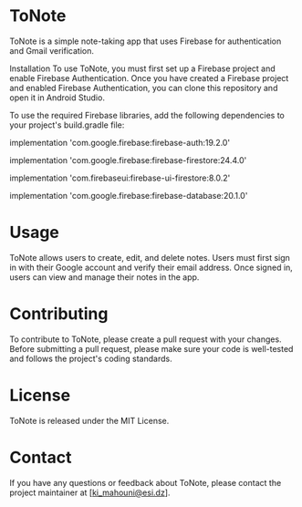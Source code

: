 # ToNote
ToNote is a simple note-taking app that uses Firebase for authentication and Gmail verification.

Installation
To use ToNote, you must first set up a Firebase project and enable Firebase Authentication. Once you have created a Firebase project and enabled Firebase Authentication, you can clone this repository and open it in Android Studio.

To use the required Firebase libraries, add the following dependencies to your project's build.gradle file:


implementation 'com.google.firebase:firebase-auth:19.2.0'  

implementation 'com.google.firebase:firebase-firestore:24.4.0'

implementation 'com.firebaseui:firebase-ui-firestore:8.0.2'

implementation 'com.google.firebase:firebase-database:20.1.0'

# Usage
ToNote allows users to create, edit, and delete notes. Users must first sign in with their Google account and verify their email address. Once signed in, users can view and manage their notes in the app.

# Contributing
To contribute to ToNote, please create a pull request with your changes. Before submitting a pull request, please make sure your code is well-tested and follows the project's coding standards.

# License
ToNote is released under the MIT License.

# Contact
If you have any questions or feedback about ToNote, please contact the project maintainer at [ki_mahouni@esi.dz]. 
